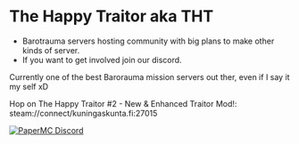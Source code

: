 # The Happy Traitor aka THT



- Barotrauma servers hosting community with big plans to make other kinds of server.
- If you want to get involved join our discord.

Currently one of the best Barorauma mission servers out ther, even if I say it my self xD

Hop on The Happy Traitor #2 - New &amp; Enhanced Traitor Mod!: steam://connect/kuningaskunta.fi:27015

<a href="https://discord.gg/hFy2KBehNr">
         <img alt="PaperMC Discord" src="https://discord.com/api/guilds/289587909051416579/widget.png?style=banner2">
</a>
